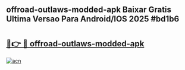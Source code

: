 ## offroad-outlaws-modded-apk Baixar Gratis Ultima Versao Para Android/IOS 2025 #bd1b6

# <h2><a href="https://ainizakaria.my?title=offroad-outlaws-modded-apk&ref=20M">🔗👉 🔴 offroad-outlaws-modded-apk</a></h2>

[![acn](https://github.com/user-attachments/assets/0f9c940e-d8b0-45ae-aac7-cd30a18b3e1c)](https://ainizakaria.my?title=offroad-outlaws-modded-apk&ref=20M)

